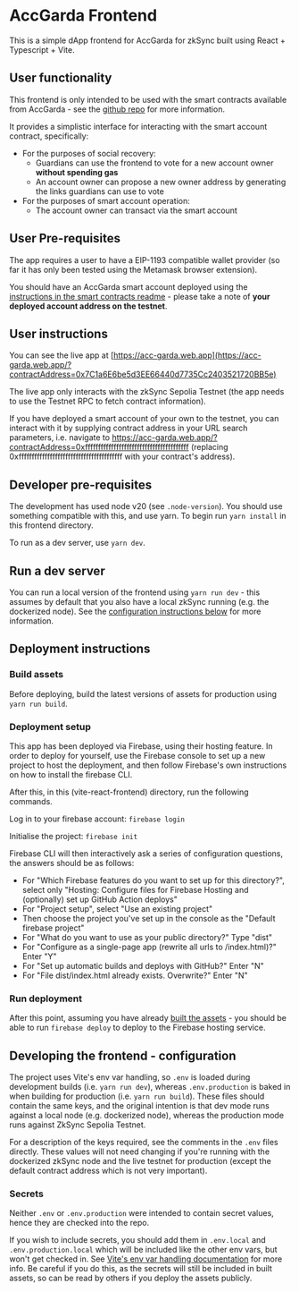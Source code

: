 # AccGarda Frontend

This is a simple dApp frontend for AccGarda for zkSync built using React + Typescript + Vite.

## User functionality

This frontend is only intended to be used with the smart contracts available from AccGarda - see the [github repo](https://github.com/byronrthomas/acc-garda) for more information.

It provides a simplistic interface for interacting with the smart account contract, specifically:

- For the purposes of social recovery:
  - Guardians can use the frontend to vote for a new account owner **without spending gas**
  - An account owner can propose a new owner address by generating the links guardians can use to vote
- For the purposes of smart account operation:
  - The account owner can transact via the smart account

## User Pre-requisites

The app requires a user to have a EIP-1193 compatible wallet provider (so far it has only been tested using the Metamask browser extension).

You should have an AccGarda smart account deployed using the [instructions in the smart contracts readme](../README.md) - please take a note of **your deployed account address on the testnet**.

## User instructions

You can see the live app at [https://acc-garda.web.app](https://acc-garda.web.app/?contractAddress=0x7C1a6E6be5d3EE66440d7735Cc2403521720BB5e)

The live app only interacts with the zkSync Sepolia Testnet (the app needs to use the Testnet RPC to fetch contract information).

If you have deployed a smart account of your own to the testnet, you can interact with it by supplying contract address in your URL
search parameters, i.e. navigate to https://acc-garda.web.app/?contractAddress=0xffffffffffffffffffffffffffffffffffffffff (replacing 0xffffffffffffffffffffffffffffffffffffffff with your contract's address).

## Developer pre-requisites

The development has used node v20 (see `.node-version`). You should use something compatible with this, and use yarn.
To begin run `yarn install` in this frontend directory.

To run as a dev server, use `yarn dev`.

## Run a dev server

You can run a local version of the frontend using `yarn run dev` - this assumes by default that you also have a local
zkSync running (e.g. the dockerized node). See the [configuration instructions below](#developing-the-frontend---configuration) for more information.

## Deployment instructions

### Build assets

Before deploying, build the latest versions of assets for production using `yarn run build`.

### Deployment setup

This app has been deployed via Firebase, using their hosting feature. In order to deploy for yourself, use the Firebase
console to set up a new project to host the deployment, and then follow Firebase's own instructions on how to install
the firebase CLI.

After this, in this (vite-react-frontend) directory, run the following commands.

Log in to your firebase account:
`firebase login`

Initialise the project:
`firebase init`

Firebase CLI will then interactively ask a series of configuration questions, the answers should be as follows:

- For "Which Firebase features do you want to set up for this directory?", select only "Hosting: Configure files for Firebase Hosting and (optionally) set up GitHub Action deploys"
- For "Project setup", select "Use an existing project"
- Then choose the project you've set up in the console as the "Default firebase project"
- For "What do you want to use as your public directory?" Type "dist"
- For "Configure as a single-page app (rewrite all urls to /index.html)?" Enter "Y"
- For "Set up automatic builds and deploys with GitHub?" Enter "N"
- For "File dist/index.html already exists. Overwrite?" Enter "N"

### Run deployment

After this point, assuming you have already [built the assets](#build-assets) - you should be able to run `firebase deploy` to deploy to the Firebase hosting service.

## Developing the frontend - configuration

The project uses Vite's env var handling, so `.env` is loaded during development builds (i.e. `yarn run dev`),
whereas `.env.production` is baked in when building for production (i.e. `yarn run build`). These files should
contain the same keys, and the original intention is that dev mode runs against a local node (e.g. dockerized node),
whereas the production mode runs against ZkSync Sepolia Testnet.

For a description of the keys required, see the comments in the `.env` files directly. These values will not need
changing if you're running with the dockerized zkSync node and the live testnet for production (except the default contract address which is not very important).

### Secrets

Neither `.env` or `.env.production` were intended to contain secret values, hence they are checked into the repo.

If you wish to include secrets, you should add them in `.env.local` and `.env.production.local` which will be included
like the other env vars, but won't get checked in.
See [Vite's env var handling documentation](https://vitejs.dev/guide/env-and-mode.html) for more info. Be careful if
you do this, as the secrets will still be included in built assets, so can be read by others if you deploy the assets publicly.
